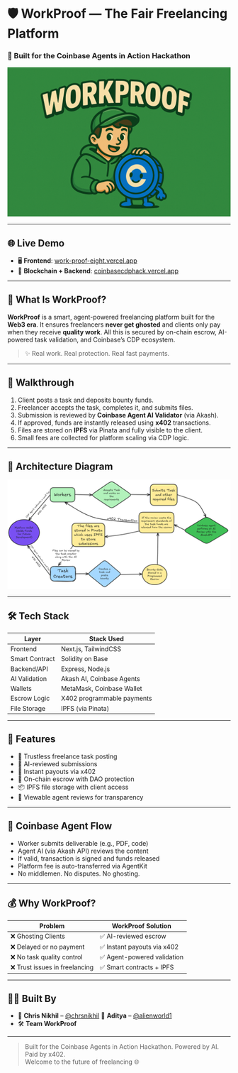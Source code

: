 # 🛡️ WorkProof — The Fair Freelancing Platform  
### 🚀 Built for the Coinbase Agents in Action Hackathon

[![WorkProof Thumbnail](https://github.com/chrsnikhil/coinbasecdphack/blob/main/yt%20thumbnail-min.png?raw=true)](https://www.youtube.com/watch?v=YOUR_VIDEO_LINK)

---

## 🌐 Live Demo

- 🖥️ **Frontend**: [work-proof-eight.vercel.app](https://work-proof-eight.vercel.app/)
- 🧠 **Blockchain + Backend**: [coinbasecdphack.vercel.app](https://coinbasecdphack.vercel.app/)

---

## 🧩 What Is WorkProof?

**WorkProof** is a smart, agent-powered freelancing platform built for the **Web3 era**. It ensures freelancers **never get ghosted** and clients only pay when they receive **quality work**. All this is secured by on-chain escrow, AI-powered task validation, and Coinbase’s CDP ecosystem.

> ✨ Real work. Real protection. Real fast payments.

---

## 🎥 Walkthrough

1. Client posts a task and deposits bounty funds.
2. Freelancer accepts the task, completes it, and submits files.
3. Submission is reviewed by **Coinbase Agent AI Validator** (via Akash).
4. If approved, funds are instantly released using **x402** transactions.
5. Files are stored on **IPFS** via Pinata and fully visible to the client.
6. Small fees are collected for platform scaling via CDP logic.

---

## 🧠 Architecture Diagram

[![Architecture Diagram](https://github.com/chrsnikhil/coinbasecdphack/blob/main/coinbase%20png.png?raw=true)](https://github.com/chrsnikhil/coinbasecdphack/blob/main/coinbase%20png.png)

---

## 🛠️ Tech Stack

| Layer        | Stack Used |
|--------------|------------|
| Frontend     | Next.js, TailwindCSS |
| Smart Contract | Solidity on Base |
| Backend/API  | Express, Node.js |
| AI Validation| Akash AI, Coinbase Agents |
| Wallets      | MetaMask, Coinbase Wallet |
| Escrow Logic | X402 programmable payments |
| File Storage | IPFS (via Pinata) |

---

## 🔐 Features

- 💼 Trustless freelance task posting
- 🤝 AI-reviewed submissions
- 💸 Instant payouts via x402
- 🔐 On-chain escrow with DAO protection
- 📦 IPFS file storage with client access
- 🧾 Viewable agent reviews for transparency

---

## 🤖 Coinbase Agent Flow

- Worker submits deliverable (e.g., PDF, code)
- Agent AI (via Akash API) reviews the content
- If valid, transaction is signed and funds released
- Platform fee is auto-transferred via AgentKit
- No middlemen. No disputes. No ghosting.

---

## 💰 Why WorkProof?

| Problem                        | WorkProof Solution |
|-------------------------------|--------------------|
| ❌ Ghosting Clients            | ✅ AI-reviewed escrow |
| ❌ Delayed or no payment       | ✅ Instant payouts via x402 |
| ❌ No task quality control     | ✅ Agent-powered validation |
| ❌ Trust issues in freelancing| ✅ Smart contracts + IPFS |

---

## 🧑‍💻 Built By

- 👤 **Chris Nikhil** – [@chrsnikhil](https://github.com/chrsnikhil)
👤 **Aditya** – [@alienworld1](https://github.com/alienworld1)
- 🛠️ **Team WorkProof**

---


> Built for the Coinbase Agents in Action Hackathon. Powered by AI. Paid by x402.  
> Welcome to the future of freelancing 🌐
